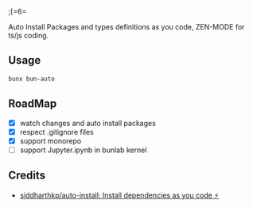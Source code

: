;[=6=

Auto Install Packages and types definitions as you code, ZEN-MODE for ts/js coding.

## Usage

```sh
bunx bun-auto
```

## RoadMap

- [x] watch changes and auto install packages
- [x] respect .gitignore files
- [x] support monorepo
- [ ] support Jupyter.ipynb in bunlab kernel

## Credits

- [siddharthkp/auto-install: Install dependencies as you code ⚡️]( https://github.com/siddharthkp/auto-install )
